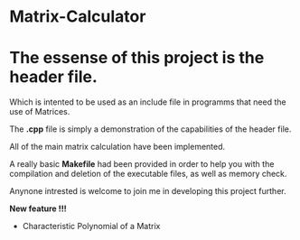 # Matrix-Calculator

# The essense of this project is the header file.
Which is intented to be used as an include file in programms that need the use of Matrices.

The __.cpp__ file is simply a demonstration of the capabilities of the header file.

All of the main matrix calculation have been implemented.

A really basic __Makefile__ had been provided in order to help you with the compilation and deletion of the executable files, as well as memory check.

Anynone intrested is welcome to join me in developing this project further.

__New feature !!!__
- Characteristic Polynomial of a Matrix